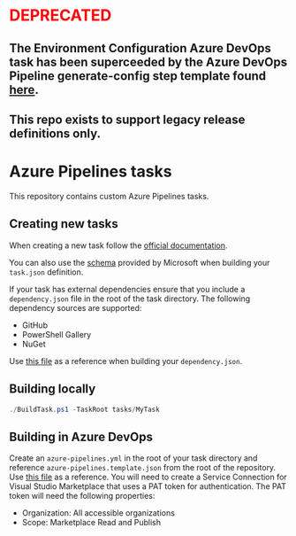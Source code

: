 # <span style="color:red">**DEPRECATED**</span>

## The Environment Configuration Azure DevOps task has been superceeded by the Azure DevOps Pipeline generate-config step template found [here](https://github.com/SkillsFundingAgency/das-platform-building-blocks/blob/master/azure-pipelines-templates/deploy/step/generate-config.yml).
## This repo exists to support legacy release definitions only.



# Azure Pipelines tasks

This repository contains custom Azure Pipelines tasks.

## Creating new tasks

When creating a new task follow the [official documentation](https://docs.microsoft.com/en-us/azure/devops/extend/develop/add-build-task?view=azure-devops).

You can also use the [schema](https://github.com/Microsoft/azure-pipelines-task-lib/blob/master/tasks.schema.json) provided by Microsoft when building your `task.json` definition.

If your task has external dependencies ensure that you include a `dependency.json` file in the root of the task directory. The following dependency sources are supported:

* GitHub
* PowerShell Gallery
* NuGet

Use [this file](tasks/EnvironmentConfiguration/dependency.json) as a reference when building your `dependency.json`.

## Building locally

```PowerShell
./BuildTask.ps1 -TaskRoot tasks/MyTask
```

## Building in Azure DevOps

Create an `azure-pipelines.yml` in the root of your task directory and reference `azure-pipelines.template.json` from the root of the repository. Use [this file](tasks/EnvironmentConfiguration/azure-pipelines.yml) as a reference.  You will need to create a Service Connection for Visual Studio Marketplace that uses a PAT token for authentication.  The PAT token will need the following properties:
* Organization: All accessible organizations
* Scope: Marketplace Read and Publish
